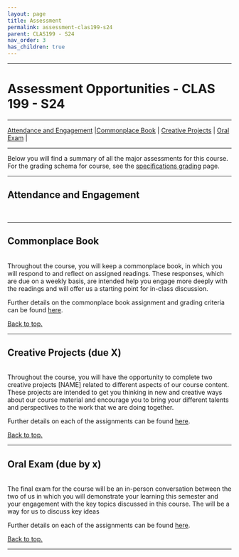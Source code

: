 ```yaml
---
layout: page
title: Assessment
permalink: assessment-clas199-s24
parent: CLAS199 - S24
nav_order: 3
has_children: true
---
```

***

# Assessment Opportunities - CLAS 199 - S24

***

[Attendance and Engagement](#attendance-and-engagement) \|[Commonplace Book](#commonplace-book) \| [Creative Projects](#creative-projects) \| [Oral Exam](#oral-exam) \|

***

Below you will find a summary of all the major assessments for this course. For the grading schema for course, see the [specifications grading](https://dominicmachado.github.io/specification-grading-clas199-f22) page.

***

## Attendance and Engagement
&nbsp;  

***

## Commonplace Book
&nbsp;  
Throughout the course, you will keep a commonplace book, in which you will respond to and reflect on assigned readings. These responses, which are due on a weekly basis, are intended help you engage more deeply with the readings and will offer us a starting point for in-class discussion.

Further details on the commonplace book assignment and grading criteria can be found [here]().

[Back to top.](#top)

***

## Creative Projects (due X)
&nbsp;  
Throughout the course, you will have the opportunity to complete two creative projects [NAME] related to different aspects of our course content. These projects are intended to get you thinking in new and creative ways about our course material and encourage you to bring your different talents and perspectives to the work that we are doing together.

Further details on each of the assignments can be found [here]().

[Back to top.](#top)

***

## Oral Exam (due by x)
&nbsp;  
The final exam for the course will be an in-person conversation between the two of us in which you will demonstrate your learning this semester and your engagement with the key topics discussed in this course. The  will be a way for us to discuss key ideas

Further details on each of the assignments can be found [here]().

[Back to top.](#top)

***
